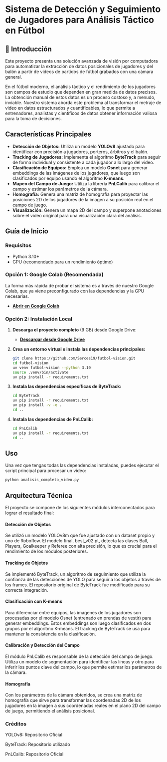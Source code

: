 # Sistema de Detección y Seguimiento de Jugadores para Análisis Táctico en Fútbol

## 📖 Introducción

Este proyecto presenta una solución avanzada de visión por computadora para automatizar la extracción de datos posicionales de jugadores y del balón a partir de videos de partidos de fútbol grabados con una cámara general.

En el fútbol moderno, el análisis táctico y el rendimiento de los jugadores son campos de estudio que dependen en gran medida de datos precisos. La obtención manual de estos datos es un proceso costoso y, a menudo, inviable. Nuestro sistema aborda este problema al transformar el metraje de video en datos estructurados y cuantificables, lo que permite a entrenadores, analistas y científicos de datos obtener información valiosa para la toma de decisiones.

## Características Principales

* **Detección de Objetos:** Utiliza un modelo **YOLOv8** ajustado para identificar con precisión a jugadores, porteros, árbitros y el balón.
* **Tracking de Jugadores:** Implementa el algoritmo **ByteTrack** para seguir de forma individual y consistente a cada jugador a lo largo del video.
* **Clasificación de Equipos:** Emplea un modelo **Osnet** para generar embeddings de las imágenes de los jugadores, que luego son clasificados por equipo usando el algoritmo **K-means**.
* **Mapeo del Campo de Juego:** Utiliza la librería **PnLCalib** para calibrar el campo y estimar los parámetros de la cámara.
* **Homografía:** Genera una matriz de homografía para proyectar las posiciones 2D de los jugadores de la imagen a su posición real en el campo de juego.
* **Visualización:** Genera un mapa 2D del campo y superpone anotaciones sobre el video original para una visualización clara del análisis.

## Guía de Inicio

### Requisitos

* Python 3.10+
* GPU (recomendado para un rendimiento óptimo)

### Opción 1: Google Colab (Recomendada)

La forma más rápida de probar el sistema es a través de nuestro Google Colab, que ya viene preconfigurado con las dependencias y la GPU necesarias.

* [**Abrir en Google Colab**](https://colab.research.google.com/drive/1fFRrtbZIwJvD_jcA8yWk7GtXhGO6fRKR?usp=sharing)

### Opción 2: Instalación Local

1.  **Descarga el proyecto completo** (9 GB) desde Google Drive:
    * [**Descargar desde Google Drive**](https://drive.google.com/drive/folders/1nP-isGYyQWVDnW2rlkxFp80v3_w38OvL?usp=sharing)

2.  **Crea un entorno virtual e instala las dependencias principales:**
    ```bash
    git clone https://github.com/Serces19/futbol-vision.git
    cd futbol-vision
    uv venv futbol-vision --python 3.10
    source .venv/bin/activate
    uv pip install -r requirements.txt
    ```

3.  **Instala las dependencias específicas de ByteTrack:**
    ```bash
    cd ByteTrack
    uv pip install -r requirements.txt
    uv pip install -v -e .
    cd ..
    ```

4.  **Instala las dependencias de PnLCalib:**
    ```bash
    cd PnLCalib
    uv pip install -r requirements.txt
    cd ..
    ```

## Uso

Una vez que tengas todas las dependencias instaladas, puedes ejecutar el script principal para procesar un video:

```bash
python analisis_completo_video.py
```




## Arquitectura Técnica
El proyecto se compone de los siguientes módulos interconectados para lograr el resultado final:

#### Detección de Objetos
Se utilizó un modelo YOLOv8m que fue ajustado con un dataset propio y uno de Roboflow. El modelo final, best_v02.pt, detecta las clases Ball, Players, Goalkeeper y Referee con alta precisión, lo que es crucial para el rendimiento de los módulos posteriores.

#### Tracking de Objetos
Se implementó ByteTrack, un algoritmo de seguimiento que utiliza la confianza de las detecciones de YOLO para seguir a los objetos a través de los frames. El repositorio original de ByteTrack fue modificado para su correcta integración.

#### Clasificación con K-means
Para diferenciar entre equipos, las imágenes de los jugadores son procesadas por el modelo Osnet (entrenado en prendas de vestir) para generar embeddings. Estos embeddings son luego clasificados en dos grupos por el algoritmo K-means. El tracking de ByteTrack se usa para mantener la consistencia en la clasificación.

#### Calibración y Detección del Campo
El módulo PnLCalib es responsable de la detección del campo de juego. Utiliza un modelo de segmentación para identificar las líneas y otro para inferir los puntos clave del campo, lo que permite estimar los parámetros de la cámara.

#### Homografía
Con los parámetros de la cámara obtenidos, se crea una matriz de homografía que sirve para transformar las coordenadas 2D de los jugadores en la imagen a sus coordenadas reales en el plano 2D del campo de juego, permitiendo el análisis posicional.

### Créditos
YOLOv8: Repositorio Oficial

ByteTrack: Repositorio utilizado

PnLCalib: Repositorio Oficial